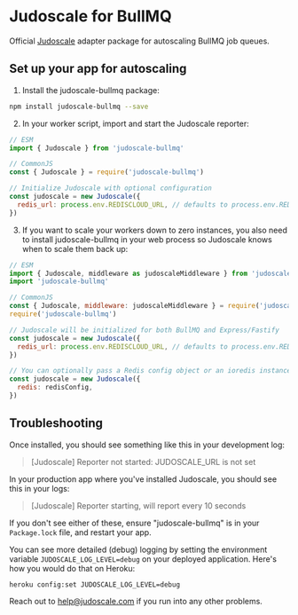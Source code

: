 # Judoscale for BullMQ

Official [Judoscale](https://judoscale.com) adapter package for autoscaling BullMQ job queues.

## Set up your app for autoscaling

1. Install the judoscale-bullmq package:

```sh
npm install judoscale-bullmq --save
```

2. In your worker script, import and start the Judoscale reporter:

```javascript
// ESM
import { Judoscale } from 'judoscale-bullmq'

// CommonJS
const { Judoscale } = require('judoscale-bullmq')

// Initialize Judoscale with optional configuration
const judoscale = new Judoscale({
  redis_url: process.env.REDISCLOUD_URL, // defaults to process.env.REDIS_URL
})
```

3. If you want to scale your workers down to zero instances, you also need to install judoscale-bullmq in your web process so Judoscale knows when to scale them back up:

```javascript
// ESM
import { Judoscale, middleware as judoscaleMiddleware } from 'judoscale-express'
import 'judoscale-bullmq'

// CommonJS
const { Judoscale, middleware: judoscaleMiddleware } = require('judoscale-express')
require('judoscale-bullmq')

// Judoscale will be initialized for both BullMQ and Express/Fastify
const judoscale = new Judoscale({
  redis_url: process.env.REDISCLOUD_URL, // defaults to process.env.REDIS_URL
})

// You can optionally pass a Redis config object or an ioredis instance
const judoscale = new Judoscale({
  redis: redisConfig,
})
```

## Troubleshooting

Once installed, you should see something like this in your development log:

> [Judoscale] Reporter not started: JUDOSCALE_URL is not set

In your production app where you've installed Judoscale, you should see this in your logs:

> [Judoscale] Reporter starting, will report every 10 seconds

If you don't see either of these, ensure "judoscale-bullmq" is in your `Package.lock` file, and restart your app.

You can see more detailed (debug) logging by setting the environment variable `JUDOSCALE_LOG_LEVEL=debug` on your deployed application. Here's how you would do that on Heroku:

```
heroku config:set JUDOSCALE_LOG_LEVEL=debug
```

Reach out to help@judoscale.com if you run into any other problems.
